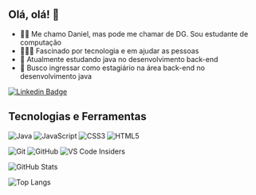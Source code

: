 ## Olá, olá! 👋

- 🙋🏾 Me chamo Daniel, mas pode me chamar de DG. Sou estudante de computação
- 🧑🏾‍💻 Fascinado por tecnologia e em ajudar as pessoas
- 🌱 Atualmente estudando java no desenvolvimento back-end
- 🎯 Busco ingressar como estagiário na área back-end no desenvolvimento java
 
[![Linkedin Badge](https://img.shields.io/badge/-LinkedIn-2739BC?style=flat-square&logo=Linkedin&logoColor=white&link=https://www.linkedin.com/in/dg-danieldev/)](https://www.linkedin.com/in/DG-Danieldev)

## Tecnologias e Ferramentas

![Java](https://img.shields.io/badge/java-%23ED8B00.svg?style=for-the-badge&logo=openjdk&logoColor=white)
![JavaScript](https://img.shields.io/badge/JavaScript-F7DF1E?style=for-the-badge&logo=javascript&logoColor=black)
![CSS3](https://img.shields.io/badge/CSS3-1572B6?style=for-the-badge&logo=css3&logoColor=white)
![HTML5](https://img.shields.io/badge/HTML5-E34F26?style=for-the-badge&logo=html5&logoColor=white)

![Git](https://img.shields.io/badge/git-%23F05033.svg?style=for-the-badge&logo=git&logoColor=white)
![GitHub](https://img.shields.io/badge/github-%23121011.svg?style=for-the-badge&logo=github&logoColor=white)
![VS Code Insiders](https://img.shields.io/badge/VS%20Code-5578BE.svg?style=for-the-badge&logo=visual-studio-code&logoColor=blue)


![GitHub Stats](https://github-readme-stats.vercel.app/api?username=DG-DanielDev&theme=transparent&bg_color=001&border_color=31A9DC&show_icons=true&icon_color=3FA3DC&title_color=C2D5F&text_color=FFF)

![Top Langs](https://github-readme-stats-git-masterrstaa-rickstaa.vercel.app/api/top-langs/?username=DG-DanielDev&layout=compact&bg_color=001&border_color)
